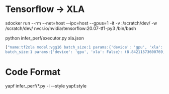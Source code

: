 # Tensorflow -> XLA
sdocker run --rm --net=host --ipc=host --gpus=1 -it -v <path>:/scratch/dev/ -w /scratch/dev/ nvcr.io/nvidia/tensorflow:20.07-tf1-py3  /bin/bash

python infer_perf/executor.py xla.json
```bash
["name:tf2xla model:vgg16 batch_size:1 params:{'device': 'gpu', 'xla': False}: (2.6232311487197877,)", "name:tf2xla model:vgg16 batch_size:1 params:{'device': 'gpu', 'xla': True}: (2.592299485206604,)", "name:tf2xla model:resnet50
batch_size:1 params:{'device': 'gpu', 'xla': False}: (8.84211573600769,)", "name:tf2xla model:resnet50 batch_size:1 params:{'device': 'gpu', 'xla': True}: (11.331235599517822,)", "name:tf2xla model:mobilenet batch_size:1 params:{'device': 'gpu', 'xla': False}: (6.909182620048523,)", "name:tf2xla model:mobilenet batch_size:1 params:{'device': 'gpu', 'xla': True}: (8.754068946838379,)", "name:tf2xla model:inception batch_size:1 params:{'device': 'gpu', 'xla': False}: (12.551345491409302,)", "name:tf2xla model:inception batch_size:1 params:{'device': 'gpu', 'xla': True}: (13.299209380149842,)"]
```
# Code Format
yapf infer_perf/*.py -i --style yapf.style 